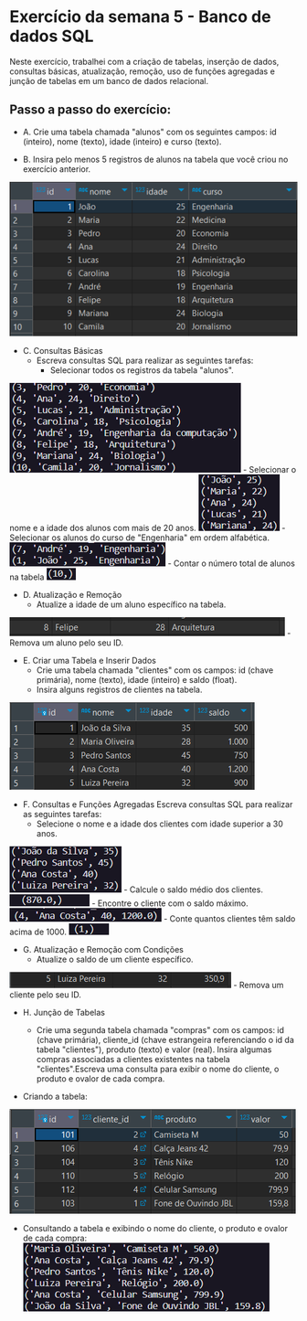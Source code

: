 # Exercício da semana 5 - Banco de dados SQL

Neste exercício, trabalhei com a criação de tabelas, inserção de dados, consultas básicas, atualização, remoção, uso de funções agregadas e junção de tabelas em um banco de dados relacional. 

## Passo a passo do exercício:

- A. Crie uma tabela chamada "alunos" com os seguintes campos: id (inteiro), nome (texto), idade (inteiro) e curso (texto).
     
- B. Insira pelo menos 5 registros de alunos na tabela que você criou no exercício anterior.

<img src="./assets_sql/exercicio_1_2.png"/>

     
- C. Consultas Básicas
  - Escreva consultas SQL para realizar as seguintes tarefas:
     - Selecionar todos os registros da tabela "alunos".
<img src="./assets_sql/exercicio_3A.png" />
     - Selecionar o nome e a idade dos alunos com mais de 20 anos.
<img src="./assets_sql/exercicio_3B.png" />
     - Selecionar os alunos do curso de "Engenharia" em ordem alfabética.
<img src="./assets_sql/exercicio_3C.png" />
     - Contar o número total de alunos na tabela
<img src="./assets_sql/exercicio_3D.png" />
       
- D. Atualização e Remoção
  - Atualize a idade de um aluno específico na tabela.
<img src="./assets_sql/exercicio_4A.png" />
  - Remova um aluno pelo seu ID.
    
- E. Criar uma Tabela e Inserir Dados
  - Crie uma tabela chamada "clientes" com os campos: id (chave primária), nome (texto), idade (inteiro) e saldo (float).
  - Insira alguns registros de clientes na tabela.
<img src="./assets_sql/exercicio_5.png" />
    
- F. Consultas e Funções Agregadas
     Escreva consultas SQL para realizar as seguintes tarefas:
     - Selecione o nome e a idade dos clientes com idade superior a 30 anos.
<img src="./assets_sql/exercicio_6A.png" />
     - Calcule o saldo médio dos clientes.
<img src="./assets_sql/exercicio_6B.png" />
     - Encontre o cliente com o saldo máximo.
<img src="./assets_sql/exercicio_6C.png" />
     - Conte quantos clientes têm saldo acima de 1000.
<img src="./assets_sql/exercicio_6D.png" />
       
- G. Atualização e Remoção com Condições
  - Atualize o saldo de um cliente específico.
<img src="./assets_sql/exercicio_7A.png" />
  - Remova um cliente pelo seu ID.
    
- H. Junção de Tabelas
  - Crie uma segunda tabela chamada "compras" com os campos: id (chave primária), cliente_id (chave estrangeira referenciando o id da tabela "clientes"), produto (texto) e valor (real).
    Insira algumas compras associadas a clientes existentes na tabela "clientes".Escreva uma consulta para exibir o nome do cliente, o produto e ovalor de cada compra.

- Criando a tabela:
<img src="./assets_sql/exercicio_8A.png" />

- Consultando a tabela e exibindo o nome do cliente, o produto e ovalor de cada compra:
  <img src="./assets_sql/exercicio_8B.png" />
